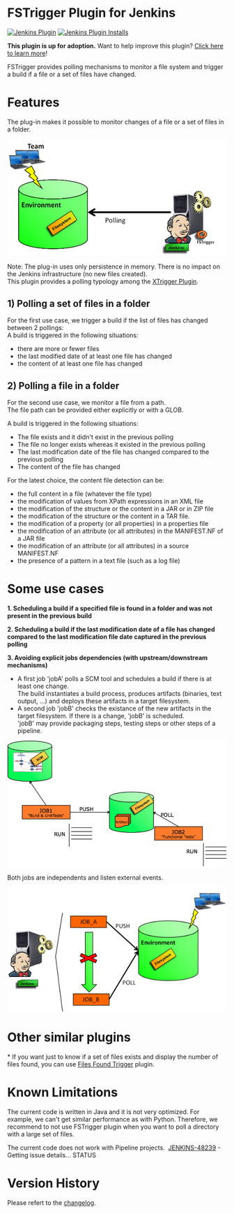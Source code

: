 # FSTrigger Plugin for Jenkins

[![Jenkins Plugin](https://img.shields.io/jenkins/plugin/v/fstrigger.svg)](https://plugins.jenkins.io/fstrigger)
[![Jenkins Plugin Installs](https://img.shields.io/jenkins/plugin/i/fstrigger.svg?color=blue)](https://plugins.jenkins.io/fstrigger)


**This plugin is up for adoption.** Want to help improve this plugin?
[Click here to learn
more](https://wiki.jenkins.io/display/JENKINS/Adopt+a+Plugin "Adopt a Plugin")!

FSTrigger provides polling mechanisms to monitor a file system and
trigger a build if a file or a set of files have changed.

# Features

The plug-in makes it possible to monitor changes of a file or a set of
files in a folder.

![](docs/images/fstrigger.png)

Note: The plug-in uses only persistence in memory. There is no impact on
the Jenkins infrastructure (no new files created).  
This plugin provides a polling typology among the [XTrigger
Plugin](https://wiki.jenkins.io/display/JENKINS/XTrigger+Plugin).

## 1) Polling a set of files in a folder

For the first use case, we trigger a build if the list of files has
changed between 2 pollings:  
A build is triggered in the following situations:

-   there are more or fewer files
-   the last modified date of at least one file has changed
-   the content of at least one file has changed

## 2) Polling a file in a folder

For the second use case, we monitor a file from a path.  
The file path can be provided either explicitly or with a GLOB.

A build is triggered in the following situations:

-   The file exists and it didn't exist in the previous polling
-   The file no longer exists whereas it existed in the previous polling
-   The last modification date of the file has changed compared to the
    previous polling
-   The content of the file has changed

For the latest choice, the content file detection can be:

-   the full content in a file (whatever the file type)
-   the modification of values from XPath expressions in an XML file
-   the modification of the structure or the content in a JAR or in ZIP
    file
-   the modification of the structure or the content in a TAR file.
-   the modification of a property (or all properties) in a properties
    file
-   the modification of an attribute (or all attributes) in the
    MANIFEST.NF of a JAR file
-   the modification of an attribute (or all attributes) in a source
    MANIFEST.NF
-   the presence of a pattern in a text file (such as a log file)

# Some use cases

**1. Scheduling a build if a specified file is found in a folder and was
not present in the previous build**

**2. Scheduling a build if the last modification date of a file has
changed compared to the last modification file date captured in the
previous polling**

**3. Avoiding explicit jobs dependencies (with upstream/downstream
mechanisms)**

-   A first job 'jobA' polls a SCM tool and schedules a build if there
    is at least one change.  
    The build instantiates a build process, produces artifacts
    (binaries, text output, ...) and deploys these artifacts in a target
    filesystem.
-   A second job 'jobB' checks the existance of the new artifacts in the
    target filesystem. If there is a change, 'jobB' is scheduled.  
    'jobB' may provide packaging steps, testing steps or other steps of
    a pipeline.

![](docs/images/XTrigger_buildPipleline.png)

Both jobs are independents and listen external events.

![](docs/images/fstrigger_noJobsDependency.png)

# Other similar plugins

\* If you want just to know if a set of files exists and display the
number of files found, you can use [Files Found
Trigger](https://wiki.jenkins.io/display/JENKINS/Files+Found+Trigger)
plugin.

# Known Limitations

The current code is written in Java and it is not very optimized. For
example, we can't get similar performance as with Python. Therefore, we
recommend to not use FSTrigger plugin when you want to poll a directory
with a large set of files.

The current code does not work with Pipeline projects.  [
JENKINS-48239](https://issues.jenkins-ci.org/browse/JENKINS-48239) -
Getting issue details... STATUS

# Version History
Please refert to the [changelog](CHANGELOG.md).
